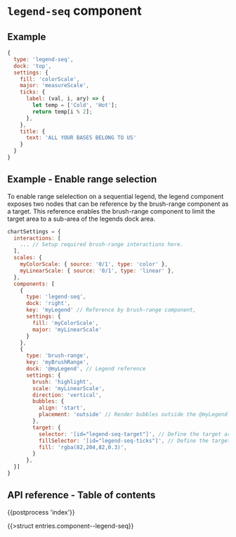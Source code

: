 # `legend-seq` component

## Example

```js
{
  type: 'legend-seq',
  dock: 'top', 
  settings: {
    fill: 'colorScale',
    major: 'measureScale',
    ticks: {
      label: (val, i, ary) => {
        let temp = ['Cold', 'Hot'];
        return temp[i % 2];
      },
    },
    title: { 
      text: 'ALL YOUR BASES BELONG TO US'
    }
  }
}
```

## Example - Enable range selection

To enable range selelection on a sequential legend, the legend component exposes two nodes that can be reference by the brush-range component as a target.
This reference enables the brush-range component to limit the target area to a sub-area of the legends dock area.

```js
chartSettings = {
  interactions: [
    ... // Setup required brush-range interactions here.
  ],
  scales: {
    myColorScale: { source: '0/1', type: 'color' },
    myLinearScale: { source: '0/1', type: 'linear' },
  },
  components: [
    {
      type: 'legend-seq',
      dock: 'right',
      key: 'myLegend' // Reference by brush-range component,
      settings: {
        fill: 'myColorScale',
        major: 'myLinearScale'
      }
    },
    {
      type: 'brush-range',
      key: 'myBrushRange',
      dock: '@myLegend', // Legend reference
      settings: {
        brush: 'highlight',
        scale: 'myLinearScale',
        direction: 'vertical',
        bubbles: {
          align: 'start',
          placement: 'outside' // Render bubbles outside the @myLegend dock area
        },
        target: {
          selector: '[id="legend-seq-target"]', // Define the target area. Must be reference a node from @myLegend
          fillSelector: '[id="legend-seq-ticks"]', // Define the target fill area. Must be reference a node from @myLegend
          fill: 'rgba(82,204,82,0.3)',
        }
      },
  }]
}
```

## API reference - Table of contents

{{postprocess 'index'}}

{{>struct entries.component--legend-seq}}
